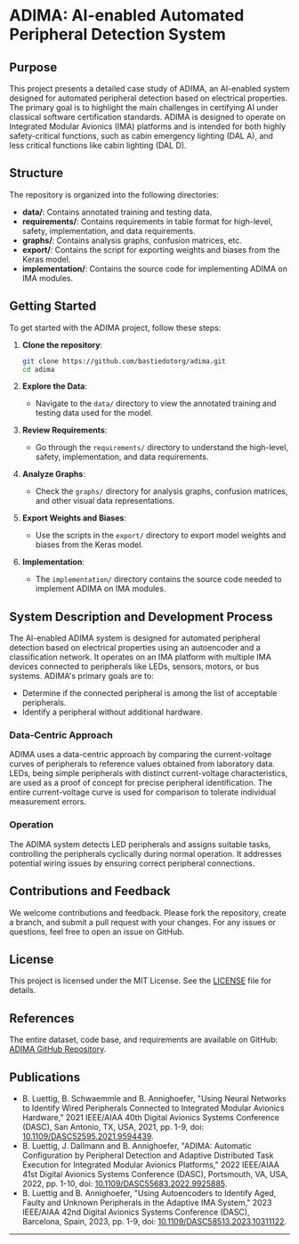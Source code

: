 # ADIMA: AI-enabled Automated Peripheral Detection System

## Purpose

This project presents a detailed case study of ADIMA, an AI-enabled system designed for automated peripheral detection based on electrical properties. 
The primary goal is to highlight the main challenges in certifying AI under classical software certification standards. 
ADIMA is designed to operate on Integrated Modular Avionics (IMA) platforms and is intended for both highly safety-critical functions, such as cabin emergency lighting (DAL A), and less critical functions like cabin lighting (DAL D).

## Structure

The repository is organized into the following directories:

- **data/**: Contains annotated training and testing data.
- **requirements/**: Contains requirements in table format for high-level, safety, implementation, and data requirements.
- **graphs/**: Contains analysis graphs, confusion matrices, etc.
- **export/**: Contains the script for exporting weights and biases from the Keras model.
- **implementation/**: Contains the source code for implementing ADIMA on IMA modules.

## Getting Started

To get started with the ADIMA project, follow these steps:

1. **Clone the repository**:
    ```sh
    git clone https://github.com/bastiedotorg/adima.git
    cd adima
    ```

2. **Explore the Data**:
    - Navigate to the `data/` directory to view the annotated training and testing data used for the model.

3. **Review Requirements**:
    - Go through the `requirements/` directory to understand the high-level, safety, implementation, and data requirements.

4. **Analyze Graphs**:
    - Check the `graphs/` directory for analysis graphs, confusion matrices, and other visual data representations.

5. **Export Weights and Biases**:
    - Use the scripts in the `export/` directory to export model weights and biases from the Keras model.

6. **Implementation**:
    - The `implementation/` directory contains the source code needed to implement ADIMA on IMA modules.

## System Description and Development Process

The AI-enabled ADIMA system is designed for automated peripheral detection based on electrical properties using an autoencoder and a classification network. 
It operates on an IMA platform with multiple IMA devices connected to peripherals like LEDs, sensors, motors, or bus systems. ADIMA's primary goals are to:

- Determine if the connected peripheral is among the list of acceptable peripherals.
- Identify a peripheral without additional hardware.

### Data-Centric Approach

ADIMA uses a data-centric approach by comparing the current-voltage curves of peripherals to reference values obtained from laboratory data. 
LEDs, being simple peripherals with distinct current-voltage characteristics, are used as a proof of concept for precise peripheral identification. 
The entire current-voltage curve is used for comparison to tolerate individual measurement errors.

### Operation

The ADIMA system detects LED peripherals and assigns suitable tasks, controlling the peripherals cyclically during normal operation. 
It addresses potential wiring issues by ensuring correct peripheral connections.

## Contributions and Feedback

We welcome contributions and feedback. Please fork the repository, create a branch, and submit a pull request with your changes. For any issues or questions, feel free to open an issue on GitHub.

## License

This project is licensed under the MIT License. See the [LICENSE](LICENSE) file for details.

## References

The entire dataset, code base, and requirements are available on GitHub: [ADIMA GitHub Repository](https://github.com/bastiedotorg/adima).

## Publications

- B. Luettig, B. Schwaemmle and B. Annighoefer, "Using Neural Networks to Identify Wired Peripherals Connected to Integrated Modular Avionics Hardware," 2021 IEEE/AIAA 40th Digital Avionics Systems Conference (DASC), San Antonio, TX, USA, 2021, pp. 1-9, doi: [10.1109/DASC52595.2021.9594439](https://ieeexplore.ieee.org/document/9594439).
- B. Luettig, J. Dallmann and B. Annighoefer, "ADIMA: Automatic Configuration by Peripheral Detection and Adaptive Distributed Task Execution for Integrated Modular Avionics Platforms," 2022 IEEE/AIAA 41st Digital Avionics Systems Conference (DASC), Portsmouth, VA, USA, 2022, pp. 1-10, doi: [10.1109/DASC55683.2022.9925885](https://ieeexplore.ieee.org/document/9925885).
- B. Luettig and B. Annighoefer, "Using Autoencoders to Identify Aged, Faulty and Unknown Peripherals in the Adaptive IMA System," 2023 IEEE/AIAA 42nd Digital Avionics Systems Conference (DASC), Barcelona, Spain, 2023, pp. 1-9, doi: [10.1109/DASC58513.2023.10311122](https://ieeexplore.ieee.org/document/10311122).

---


